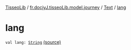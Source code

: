 [TisseoLib](../../index.md) / [fr.docjyJ.tisseoLib.model.journey](../index.md) / [Text](index.md) / [lang](./lang.md)

# lang

`val lang: `[`String`](https://kotlinlang.org/api/latest/jvm/stdlib/kotlin/-string/index.html) [(source)](https://github.com/docjyJ/TisseoLib/tree/master/src/main/kotlin/fr/docjyJ/tisseoLib/model/journey/Text.kt#L4)